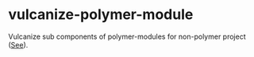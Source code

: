 # vulcanize-polymer-module
Vulcanize sub components of polymer-modules for non-polymer project ([See](https://habrahabr.ru/post/333660/)).
